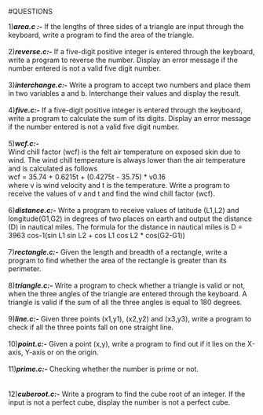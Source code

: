 #QUESTIONS

1)***area.c :-***
           If the lengths of three sides of a triangle are input through the keyboard, write a program to find the area of the triangle.<br />
           <br />
2)***reverse.c:-***
            If a five-digit positive integer is entered through the keyboard, write a program to reverse the number. Display an error message if the number entered             is not a valid five digit number.<br />
            <br />
3)***interchange.c:-***
            Write a program to accept two numbers and place them in two variables a and b. Interchange their values and display the result.<br />
            <br />
4)***five.c:-***
            If a five-digit positive integer is entered through the keyboard, write a program to calculate the sum of its digits. Display an error message if the               number entered is not a valid five digit number.<br />
            <br />
5)***wcf.c:-***  
            Wind chill factor (wcf) is the felt air temperature on exposed skin due to wind. The wind chill temperature is always lower than the air temperature                 and is calculated as follows<br />
                         wcf = 35.74 + 0.6215t + (0.4275t - 35.75) * v0.16<br />
            where v is wind velocity and t is the temperature. Write a program to receive the values of v and t and find the wind chill factor (wcf).<br />
            <br />
6)***distance.c:-***
             Write a program to receive values of latitude (L1,L2) and longitude(G1,G2) in degrees of two places on earth and output the distance (D) in nautical                miles. The formula for the distance in nautical miles is
                       D = 3963 cos-1(sin L1 sin L2 + cos L1 cos L2 * cos(G2-G1))<br />
                       <br />
7)***rectangle.c:-***
             Given the length and breadth of a rectangle, write a program to find whether the area of the rectangle is greater than its perimeter.<br />
             <br />
8)***triangle.c:-***
              Write a program to check whether a triangle is valid or not, when the three angles of the triangle are entered through the keyboard. A triangle is                   valid if the sum of all the three angles is equal to 180 degrees.<br />
              <br />
9)***line.c:-***
             Given three points (x1,y1), (x2,y2) and (x3,y3), write a program to check if all the three points fall on one straight line.<br />
             <br />
10)***point.c:-***
             Given a point (x,y), write a program to find out if it lies on the X-axis, Y-axis or on the origin.<br />
            <br />
11)***prime.c:-***
             Checking whether the number is prime or not.<br />  
             <br />
12)***cuberoot.c:-***
             Write a program to find the cube root of an integer. If the input is not a perfect cube, display the number is not a perfect cube.<br />

